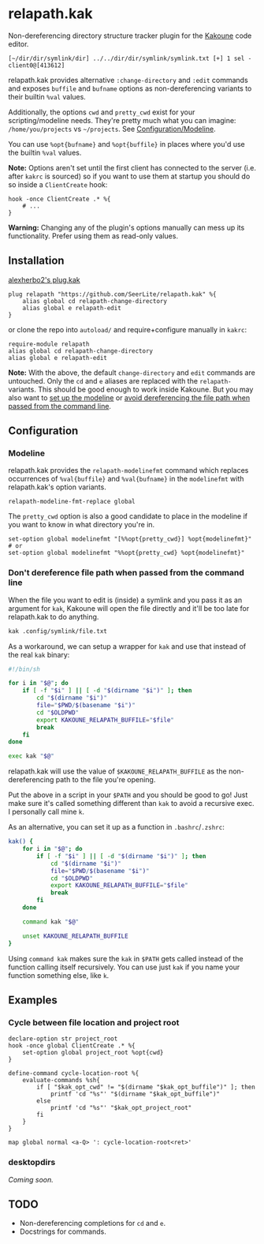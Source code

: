 # relapath.kak
Non-dereferencing directory structure tracker plugin for the [Kakoune](https://kakoune.org) code editor.
```
[~/dir/dir/symlink/dir] ../../dir/dir/symlink/symlink.txt [+] 1 sel - client0@[413612]
```

relapath.kak provides alternative `:change-directory` and `:edit` commands and exposes `buffile` and `bufname` options as non-dereferencing variants to their builtin `%val` values.

Additionally, the options `cwd` and `pretty_cwd` exist for your scripting/modeline needs.
They're pretty much what you can imagine: `/home/you/projects` vs `~/projects`. See [Configuration/Modeline](#modeline).

You can use `%opt{bufname}` and `%opt{buffile}` in places where you'd use the builtin `%val` values.

**Note:** Options aren't set until the first client has connected to the server (i.e. after `kakrc` is sourced) so if you want to use them at startup you should do so inside a `ClientCreate` hook:
```kak
hook -once ClientCreate .* %{
    # ...
}
```
**Warning:** Changing any of the plugin's options manually can mess up its functionality. Prefer using them as read-only values.

## Installation
[alexherbo2's plug.kak](https://github.com/alexherbo2/plug.kak)
```kak
plug relapath "https://github.com/SeerLite/relapath.kak" %{
    alias global cd relapath-change-directory
    alias global e relapath-edit
}
```
or clone the repo into `autoload/` and require+configure manually in `kakrc`:
```kak
require-module relapath
alias global cd relapath-change-directory
alias global e relapath-edit
```
**Note:** With the above, the default `change-directory` and `edit` commands are untouched. Only the `cd` and `e` aliases are replaced with the `relapath-` variants.
This should be good enough to work inside Kakoune. But you may also want to [set up the modeline](#modeline) or [avoid dereferencing the file path when passed from the command line](#dont-dereference-file-path-when-passed-from-the-command-line).

## Configuration
### Modeline
relapath.kak provides the `relapath-modelinefmt` command which replaces occurrences of `%val{buffile}` and `%val{bufname}` in the `modelinefmt` with relapath.kak's option variants.
```kak
relapath-modeline-fmt-replace global
```
The `pretty_cwd` option is also a good candidate to place in the modeline if you want to know in what directory you're in.
```kak
set-option global modelinefmt "[%%opt{pretty_cwd}] %opt{modelinefmt}"
# or
set-option global modelinefmt "%%opt{pretty_cwd} %opt{modelinefmt}"
```
### Don't dereference file path when passed from the command line
When the file you want to edit is (inside) a symlink and you pass it as an argument for `kak`, Kakoune will open the file directly and it'll be too late for relapath.kak to do anything.

```sh
kak .config/symlink/file.txt
```

As a workaround, we can setup a wrapper for `kak` and use that instead of the real `kak` binary:
```sh
#!/bin/sh

for i in "$@"; do
    if [ -f "$i" ] || [ -d "$(dirname "$i")" ]; then
        cd "$(dirname "$i")"
        file="$PWD/$(basename "$i")"
        cd "$OLDPWD"
        export KAKOUNE_RELAPATH_BUFFILE="$file"
        break
    fi
done

exec kak "$@"
```
relapath.kak will use the value of `$KAKOUNE_RELAPATH_BUFFILE` as the non-dereferencing path to the file you're opening.

Put the above in a script in your `$PATH` and you should be good to go!
Just make sure it's called something different than `kak` to avoid a recursive exec. I personally call mine `k`.

As an alternative, you can set it up as a function in `.bashrc`/`.zshrc`:
```sh
kak() {
    for i in "$@"; do
        if [ -f "$i" ] || [ -d "$(dirname "$i")" ]; then
            cd "$(dirname "$i")"
            file="$PWD/$(basename "$i")"
            cd "$OLDPWD"
            export KAKOUNE_RELAPATH_BUFFILE="$file"
            break
        fi
    done

    command kak "$@"

    unset KAKOUNE_RELAPATH_BUFFILE
}
```

Using `command kak` makes sure the `kak` in `$PATH` gets called instead of the function calling itself recursively.
You can use just `kak` if you name your function something else, like `k`.

## Examples
### Cycle between file location and project root
```kak
declare-option str project_root
hook -once global ClientCreate .* %{
    set-option global project_root %opt{cwd}
}

define-command cycle-location-root %{
    evaluate-commands %sh{
        if [ "$kak_opt_cwd" != "$(dirname "$kak_opt_buffile")" ]; then
            printf 'cd "%s"' "$(dirname "$kak_opt_buffile")"
        else
            printf 'cd "%s"' "$kak_opt_project_root"
        fi
    }
}

map global normal <a-Q> ': cycle-location-root<ret>'
```

### desktopdirs
_Coming soon._

## TODO
* Non-dereferencing completions for `cd` and `e`.
* Docstrings for commands.
